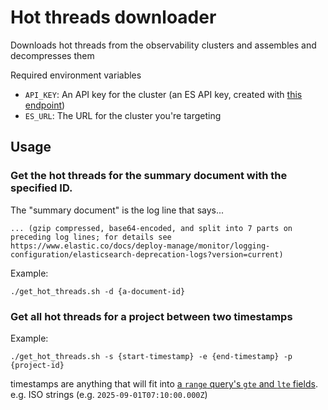 # Hot threads downloader

Downloads hot threads from the observability clusters and assembles and decompresses them

Required environment variables
- `API_KEY`: An API key for the cluster (an ES API key, created with [this endpoint](https://www.elastic.co/docs/api/doc/elasticsearch/operation/operation-security-create-api-key))
- `ES_URL`: The URL for the cluster you're targeting

## Usage

### Get the hot threads for the summary document with the specified ID.

The "summary document" is the log line that says... 
```
... (gzip compressed, base64-encoded, and split into 7 parts on preceding log lines; for details see https://www.elastic.co/docs/deploy-manage/monitor/logging-configuration/elasticsearch-deprecation-logs?version=current)
```
Example:
```
./get_hot_threads.sh -d {a-document-id}
```

### Get all hot threads for a project between two timestamps

Example:

```
./get_hot_threads.sh -s {start-timestamp} -e {end-timestamp} -p {project-id}
```

timestamps are anything that will fit into [a `range` query's `gte` and `lte` fields](https://www.elastic.co/docs/reference/query-languages/query-dsl/query-dsl-range-query#ranges-on-dates). e.g. ISO strings (e.g. `2025-09-01T07:10:00.000Z`)
